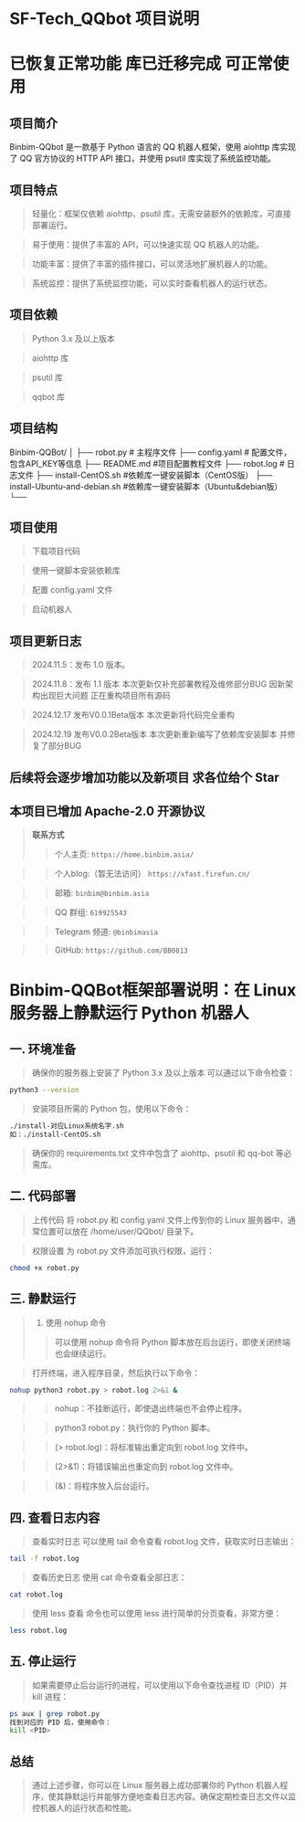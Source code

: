 # SF-Tech_QQbot 项目说明
# 已恢复正常功能 库已迁移完成 可正常使用
## 项目简介
Binbim-QQbot 是一款基于 Python 语言的 QQ 机器人框架，使用 aiohttp 库实现了 QQ 官方协议的 HTTP API 接口，并使用 psutil 库实现了系统监控功能。

## 项目特点
> 轻量化：框架仅依赖 aiohttp、psutil 库，无需安装额外的依赖库，可直接部署运行。

> 易于使用：提供了丰富的 API，可以快速实现 QQ 机器人的功能。

> 功能丰富：提供了丰富的插件接口，可以灵活地扩展机器人的功能。

> 系统监控：提供了系统监控功能，可以实时查看机器人的运行状态。

## 项目依赖
> Python 3.x 及以上版本

> aiohttp 库

> psutil 库

> qqbot 库

## 项目结构
Binbim-QQBot/
│
├── robot.py                # 主程序文件
├── config.yaml             # 配置文件，包含API_KEY等信息
├── README.md            #项目配置教程文件
├── robot.log               # 日志文件
├── install-CentOS.sh    #依赖库一键安装脚本（CentOS版）
├── install-Ubuntu-and-debian.sh    #依赖库一键安装脚本（Ubuntu&debian版）
└── 


## 项目使用
> 下载项目代码

> 使用一键脚本安装依赖库

> 配置 config.yaml 文件

> 启动机器人

## 项目更新日志
> 2024.11.5：发布 1.0 版本。

> 2024.11.8：发布 1.1 版本 本次更新仅补充部署教程及维修部分BUG 因新架构出现巨大问题 正在重构项目所有源码

> 2024.12.17 发布V0.0.1Beta版本 本次更新将代码完全重构

> 2024.12.19 发布V0.0.2Beta版本 本次更新重新编写了依赖库安装脚本 并修复了部分BUG

## 后续将会逐步增加功能以及新项目 求各位给个 Star
## 本项目已增加 Apache-2.0 开源协议

> **联系方式**
>> 个人主页: `https://home.binbim.asia/`

>> 个人blog:（暂无法访问） `https://xfast.firefun.cn/`

>> 邮箱: `binbim@binbim.asia`

>> QQ 群组: `619925543`

>> Telegram 频道: `@binbimasia`

>> GitHub: `https://github.com/BB0813`

# Binbim-QQBot框架部署说明：在 Linux 服务器上静默运行 Python 机器人
## 一. 环境准备
> 确保你的服务器上安装了 Python 3.x 及以上版本 可以通过以下命令检查：

```bash
python3 --version
```

> 安装项目所需的 Python 包，使用以下命令：

```bash
./install-对应Linux系统名字.sh
如：./install-CentOS.sh
```

> 确保你的 requirements.txt 文件中包含了 aiohttp、psutil 和 qq-bot 等必需库。

## 二. 代码部署
> 上传代码 将 robot.py 和 config.yaml 文件上传到你的 Linux 服务器中，通常位置可以放在 /home/user/QQbot/ 目录下。

> 权限设置 为 robot.py 文件添加可执行权限，运行：

```bash
chmod +x robot.py
```

## 三. 静默运行
> 1. 使用 nohup 命令
>> 可以使用 nohup 命令将 Python 脚本放在后台运行，即使关闭终端也会继续运行。

> 打开终端，进入程序目录，然后执行以下命令：

```bash
nohup python3 robot.py > robot.log 2>&1 &
```

>> nohup：不挂断运行，即使退出终端也不会停止程序。

>> python3 robot.py：执行你的 Python 脚本。

>> (> robot.log)：将标准输出重定向到 robot.log 文件中。

>> (2>&1)：将错误输出也重定向到 robot.log 文件中。

>> (&)：将程序放入后台运行。

## 四. 查看日志内容
> 查看实时日志 可以使用 tail 命令查看 robot.log 文件，获取实时日志输出：

 ```bash
tail -f robot.log
```

> 查看历史日志 使用 cat 命令查看全部日志：

```bash
cat robot.log
```

> 使用 less 查看 命令也可以使用 less 进行简单的分页查看，非常方便：
```bash
less robot.log
```

## 五. 停止运行
> 如果需要停止后台运行的进程，可以使用以下命令查找进程 ID（PID）并 kill 进程：

```bash
ps aux | grep robot.py
找到对应的 PID 后，使用命令：
kill <PID>
```

## 总结
> 通过上述步骤，你可以在 Linux 服务器上成功部署你的 Python 机器人程序，使其静默运行并能够方便地查看日志内容。确保定期检查日志文件以监控机器人的运行状态和性能。
